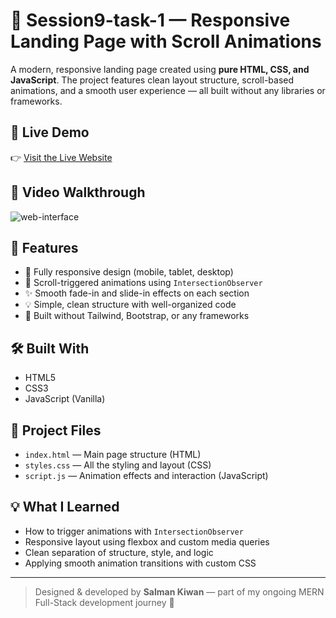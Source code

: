 # 🎨 Session9-task-1 — Responsive Landing Page with Scroll Animations

A modern, responsive landing page created using **pure HTML, CSS, and JavaScript**. The project features clean layout structure, scroll-based animations, and a smooth user experience — all built without any libraries or frameworks.

## 🔗 Live Demo
👉 [Visit the Live Website](https://salman-kiwan.github.io/Session9-task-1/)

## 🎥 Video Walkthrough
![web-interface](https://github.com/user-attachments/assets/38423708-12bd-4c59-bc94-30bc9eb4c39d)

## 🚀 Features

- 📱 Fully responsive design (mobile, tablet, desktop)
- 🎯 Scroll-triggered animations using `IntersectionObserver`
- ✨ Smooth fade-in and slide-in effects on each section
- 💡 Simple, clean structure with well-organized code
- 🧠 Built without Tailwind, Bootstrap, or any frameworks

## 🛠️ Built With

- HTML5
- CSS3
- JavaScript (Vanilla)

## 📁 Project Files

- `index.html` — Main page structure (HTML)
- `styles.css` — All the styling and layout (CSS)
- `script.js` — Animation effects and interaction (JavaScript)

## 💡 What I Learned

- How to trigger animations with `IntersectionObserver`
- Responsive layout using flexbox and custom media queries
- Clean separation of structure, style, and logic
- Applying smooth animation transitions with custom CSS

---

> Designed & developed by **Salman Kiwan** — part of my ongoing MERN Full-Stack development journey 🚀
